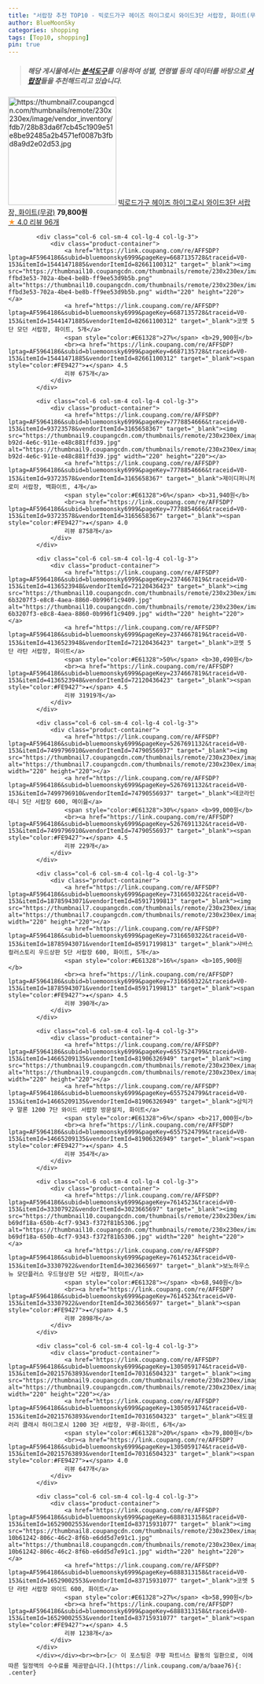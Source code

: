 ```yaml
---
title: "서랍장 추천 TOP10 - 빅로드가구 헤이즈 하이그로시 와이드3단 서랍장, 화이트(무광)"
author: BlueMoonSky
categories: shopping
tags: [Top10, shopping]
pin: true
---
```


> ##### 해당 게시물에서는 [**분석도구**](https://itemscout.io/)를 이용하여 **성별**, **연령별** 등의 데이터를 바탕으로 [**서랍장**](https://link.coupang.com/a/baae76)들을 추천해드리고 있습니다.
<div class="container"><div class="row">
            <div class="col-6 col-sm-4 col-lg-4 col-lg-3">
                <div class="product-container">
                    <a href="https://link.coupang.com/re/AFFSDP?lptag=AF5964186&subid=bluemoonsky6999&pageKey=1241533346&traceid=V0-153&itemId=2237251475&vendorItemId=70234759699" target="_blank"><img src="https://thumbnail7.coupangcdn.com/thumbnails/remote/230x230ex/image/vendor_inventory/fdb7/28b83da6f7cb45c1909e51e8be92485a2b4571ef0087b3fbd8a9d2e02d53.jpg" alt="https://thumbnail7.coupangcdn.com/thumbnails/remote/230x230ex/image/vendor_inventory/fdb7/28b83da6f7cb45c1909e51e8be92485a2b4571ef0087b3fbd8a9d2e02d53.jpg" width="220" height="220"></a>
                    <a href="https://link.coupang.com/re/AFFSDP?lptag=AF5964186&subid=bluemoonsky6999&pageKey=1241533346&traceid=V0-153&itemId=2237251475&vendorItemId=70234759699" target="_blank">빅로드가구 헤이즈 하이그로시 와이드3단 서랍장, 화이트(무광)</a>
                    <span style="color:#E61328"></span> <b>79,800원</b>
                    <br><a href="https://link.coupang.com/re/AFFSDP?lptag=AF5964186&subid=bluemoonsky6999&pageKey=1241533346&traceid=V0-153&itemId=2237251475&vendorItemId=70234759699" target="_blank"><span style="color:#FE9427">★</span> 4.0
                    리뷰 96개</a>
                </div>
            </div>
            
            <div class="col-6 col-sm-4 col-lg-4 col-lg-3">
                <div class="product-container">
                    <a href="https://link.coupang.com/re/AFFSDP?lptag=AF5964186&subid=bluemoonsky6999&pageKey=6687135728&traceid=V0-153&itemId=15441471885&vendorItemId=82661100312" target="_blank"><img src="https://thumbnail10.coupangcdn.com/thumbnails/remote/230x230ex/image/retail/images/1688778934821905-ffbd3e53-702a-4be4-be8b-ff9ee53d9b5b.png" alt="https://thumbnail10.coupangcdn.com/thumbnails/remote/230x230ex/image/retail/images/1688778934821905-ffbd3e53-702a-4be4-be8b-ff9ee53d9b5b.png" width="220" height="220"></a>
                    <a href="https://link.coupang.com/re/AFFSDP?lptag=AF5964186&subid=bluemoonsky6999&pageKey=6687135728&traceid=V0-153&itemId=15441471885&vendorItemId=82661100312" target="_blank">코멧 5단 모던 서랍장, 화이트, 5개</a>
                    <span style="color:#E61328">27%</span> <b>29,900원</b>
                    <br><a href="https://link.coupang.com/re/AFFSDP?lptag=AF5964186&subid=bluemoonsky6999&pageKey=6687135728&traceid=V0-153&itemId=15441471885&vendorItemId=82661100312" target="_blank"><span style="color:#FE9427">★</span> 4.5
                    리뷰 675개</a>
                </div>
            </div>
            
            <div class="col-6 col-sm-4 col-lg-4 col-lg-3">
                <div class="product-container">
                    <a href="https://link.coupang.com/re/AFFSDP?lptag=AF5964186&subid=bluemoonsky6999&pageKey=7778854666&traceid=V0-153&itemId=93723578&vendorItemId=3165658367" target="_blank"><img src="https://thumbnail9.coupangcdn.com/thumbnails/remote/230x230ex/image/product/image/vendoritem/2019/01/28/3165658367/baee0b0c-b92d-4e6c-911e-e48c881ffd39.jpg" alt="https://thumbnail9.coupangcdn.com/thumbnails/remote/230x230ex/image/product/image/vendoritem/2019/01/28/3165658367/baee0b0c-b92d-4e6c-911e-e48c881ffd39.jpg" width="220" height="220"></a>
                    <a href="https://link.coupang.com/re/AFFSDP?lptag=AF5964186&subid=bluemoonsky6999&pageKey=7778854666&traceid=V0-153&itemId=93723578&vendorItemId=3165658367" target="_blank">제이디퍼니처 로미 서랍장, 백화이트, 4개</a>
                    <span style="color:#E61328">6%</span> <b>31,940원</b>
                    <br><a href="https://link.coupang.com/re/AFFSDP?lptag=AF5964186&subid=bluemoonsky6999&pageKey=7778854666&traceid=V0-153&itemId=93723578&vendorItemId=3165658367" target="_blank"><span style="color:#FE9427">★</span> 4.0
                    리뷰 8758개</a>
                </div>
            </div>
            
            <div class="col-6 col-sm-4 col-lg-4 col-lg-3">
                <div class="product-container">
                    <a href="https://link.coupang.com/re/AFFSDP?lptag=AF5964186&subid=bluemoonsky6999&pageKey=2374667819&traceid=V0-153&itemId=4136523948&vendorItemId=72120436423" target="_blank"><img src="https://thumbnail10.coupangcdn.com/thumbnails/remote/230x230ex/image/retail/images/1140390996678609-6b3207f3-e8c8-4aea-8860-0b996f1c9409.jpg" alt="https://thumbnail10.coupangcdn.com/thumbnails/remote/230x230ex/image/retail/images/1140390996678609-6b3207f3-e8c8-4aea-8860-0b996f1c9409.jpg" width="220" height="220"></a>
                    <a href="https://link.coupang.com/re/AFFSDP?lptag=AF5964186&subid=bluemoonsky6999&pageKey=2374667819&traceid=V0-153&itemId=4136523948&vendorItemId=72120436423" target="_blank">코멧 5단 라탄 서랍장, 화이트</a>
                    <span style="color:#E61328">50%</span> <b>30,490원</b>
                    <br><a href="https://link.coupang.com/re/AFFSDP?lptag=AF5964186&subid=bluemoonsky6999&pageKey=2374667819&traceid=V0-153&itemId=4136523948&vendorItemId=72120436423" target="_blank"><span style="color:#FE9427">★</span> 4.5
                    리뷰 31919개</a>
                </div>
            </div>
            
            <div class="col-6 col-sm-4 col-lg-4 col-lg-3">
                <div class="product-container">
                    <a href="https://link.coupang.com/re/AFFSDP?lptag=AF5964186&subid=bluemoonsky6999&pageKey=5267691132&traceid=V0-153&itemId=7499796910&vendorItemId=74790556937" target="_blank"><img src="https://thumbnail7.coupangcdn.com/thumbnails/remote/230x230ex/image/vendor_inventory/0253/63a9cd54a90faf6f1dfa106b1a087b6ec0b348de20070a2e953f637536f6.jpg" alt="https://thumbnail7.coupangcdn.com/thumbnails/remote/230x230ex/image/vendor_inventory/0253/63a9cd54a90faf6f1dfa106b1a087b6ec0b348de20070a2e953f637536f6.jpg" width="220" height="220"></a>
                    <a href="https://link.coupang.com/re/AFFSDP?lptag=AF5964186&subid=bluemoonsky6999&pageKey=5267691132&traceid=V0-153&itemId=7499796910&vendorItemId=74790556937" target="_blank">데코라인 데니 5단 서랍장 600, 메이플</a>
                    <span style="color:#E61328">30%</span> <b>99,000원</b>
                    <br><a href="https://link.coupang.com/re/AFFSDP?lptag=AF5964186&subid=bluemoonsky6999&pageKey=5267691132&traceid=V0-153&itemId=7499796910&vendorItemId=74790556937" target="_blank"><span style="color:#FE9427">★</span> 4.5
                    리뷰 229개</a>
                </div>
            </div>
            
            <div class="col-6 col-sm-4 col-lg-4 col-lg-3">
                <div class="product-container">
                    <a href="https://link.coupang.com/re/AFFSDP?lptag=AF5964186&subid=bluemoonsky6999&pageKey=7316650322&traceid=V0-153&itemId=18785943071&vendorItemId=85917199813" target="_blank"><img src="https://thumbnail7.coupangcdn.com/thumbnails/remote/230x230ex/image/rs_quotation_api/gzkusfzu/93c9996f168a4867829b8289935a4aa7.jpg" alt="https://thumbnail7.coupangcdn.com/thumbnails/remote/230x230ex/image/rs_quotation_api/gzkusfzu/93c9996f168a4867829b8289935a4aa7.jpg" width="220" height="220"></a>
                    <a href="https://link.coupang.com/re/AFFSDP?lptag=AF5964186&subid=bluemoonsky6999&pageKey=7316650322&traceid=V0-153&itemId=18785943071&vendorItemId=85917199813" target="_blank">샤바스 컬러스토리 우드상판 5단 서랍장 600, 화이트, 5개</a>
                    <span style="color:#E61328">16%</span> <b>105,900원</b>
                    <br><a href="https://link.coupang.com/re/AFFSDP?lptag=AF5964186&subid=bluemoonsky6999&pageKey=7316650322&traceid=V0-153&itemId=18785943071&vendorItemId=85917199813" target="_blank"><span style="color:#FE9427">★</span> 4.5
                    리뷰 390개</a>
                </div>
            </div>
            
            <div class="col-6 col-sm-4 col-lg-4 col-lg-3">
                <div class="product-container">
                    <a href="https://link.coupang.com/re/AFFSDP?lptag=AF5964186&subid=bluemoonsky6999&pageKey=6557524799&traceid=V0-153&itemId=14665209135&vendorItemId=81906326949" target="_blank"><img src="https://thumbnail9.coupangcdn.com/thumbnails/remote/230x230ex/image/rs_quotation_api/fzfstlxo/0e203e7d6a92401297e7f3d1398f5515.jpg" alt="https://thumbnail9.coupangcdn.com/thumbnails/remote/230x230ex/image/rs_quotation_api/fzfstlxo/0e203e7d6a92401297e7f3d1398f5515.jpg" width="220" height="220"></a>
                    <a href="https://link.coupang.com/re/AFFSDP?lptag=AF5964186&subid=bluemoonsky6999&pageKey=6557524799&traceid=V0-153&itemId=14665209135&vendorItemId=81906326949" target="_blank">삼익가구 말론 1200 7단 와이드 서랍장 방문설치, 화이트</a>
                    <span style="color:#E61328">6%</span> <b>217,000원</b>
                    <br><a href="https://link.coupang.com/re/AFFSDP?lptag=AF5964186&subid=bluemoonsky6999&pageKey=6557524799&traceid=V0-153&itemId=14665209135&vendorItemId=81906326949" target="_blank"><span style="color:#FE9427">★</span> 4.5
                    리뷰 354개</a>
                </div>
            </div>
            
            <div class="col-6 col-sm-4 col-lg-4 col-lg-3">
                <div class="product-container">
                    <a href="https://link.coupang.com/re/AFFSDP?lptag=AF5964186&subid=bluemoonsky6999&pageKey=7614523&traceid=V0-153&itemId=33307922&vendorItemId=3023665697" target="_blank"><img src="https://thumbnail10.coupangcdn.com/thumbnails/remote/230x230ex/image/retail/images/548961995136833-b69df18a-650b-4cf7-9343-f372f81b5306.jpg" alt="https://thumbnail10.coupangcdn.com/thumbnails/remote/230x230ex/image/retail/images/548961995136833-b69df18a-650b-4cf7-9343-f372f81b5306.jpg" width="220" height="220"></a>
                    <a href="https://link.coupang.com/re/AFFSDP?lptag=AF5964186&subid=bluemoonsky6999&pageKey=7614523&traceid=V0-153&itemId=33307922&vendorItemId=3023665697" target="_blank">보노하우스 뉴 모던플러스 우드형상판 5단 서랍장, 화이트</a>
                    <span style="color:#E61328"></span> <b>68,940원</b>
                    <br><a href="https://link.coupang.com/re/AFFSDP?lptag=AF5964186&subid=bluemoonsky6999&pageKey=7614523&traceid=V0-153&itemId=33307922&vendorItemId=3023665697" target="_blank"><span style="color:#FE9427">★</span> 4.5
                    리뷰 2898개</a>
                </div>
            </div>
            
            <div class="col-6 col-sm-4 col-lg-4 col-lg-3">
                <div class="product-container">
                    <a href="https://link.coupang.com/re/AFFSDP?lptag=AF5964186&subid=bluemoonsky6999&pageKey=1305059174&traceid=V0-153&itemId=20215763893&vendorItemId=70316504323" target="_blank"><img src="https://thumbnail9.coupangcdn.com/thumbnails/remote/230x230ex/image/vendor_inventory/ac63/f97200c4e10a2761ebc57d4dc430031fedd4d5413b555b3c2e46a9905b0e.jpg" alt="https://thumbnail9.coupangcdn.com/thumbnails/remote/230x230ex/image/vendor_inventory/ac63/f97200c4e10a2761ebc57d4dc430031fedd4d5413b555b3c2e46a9905b0e.jpg" width="220" height="220"></a>
                    <a href="https://link.coupang.com/re/AFFSDP?lptag=AF5964186&subid=bluemoonsky6999&pageKey=1305059174&traceid=V0-153&itemId=20215763893&vendorItemId=70316504323" target="_blank">대도갤러리 클래시 하이그로시 1200 3단 서랍장, 무광-화이트, 6개</a>
                    <span style="color:#E61328">20%</span> <b>79,800원</b>
                    <br><a href="https://link.coupang.com/re/AFFSDP?lptag=AF5964186&subid=bluemoonsky6999&pageKey=1305059174&traceid=V0-153&itemId=20215763893&vendorItemId=70316504323" target="_blank"><span style="color:#FE9427">★</span> 4.0
                    리뷰 647개</a>
                </div>
            </div>
            
            <div class="col-6 col-sm-4 col-lg-4 col-lg-3">
                <div class="product-container">
                    <a href="https://link.coupang.com/re/AFFSDP?lptag=AF5964186&subid=bluemoonsky6999&pageKey=6888313158&traceid=V0-153&itemId=16529002553&vendorItemId=83715931077" target="_blank"><img src="https://thumbnail8.coupangcdn.com/thumbnails/remote/230x230ex/image/retail/images/1139301067740865-10b61242-806c-46c2-8f6b-e6dd5d7e91c1.jpg" alt="https://thumbnail8.coupangcdn.com/thumbnails/remote/230x230ex/image/retail/images/1139301067740865-10b61242-806c-46c2-8f6b-e6dd5d7e91c1.jpg" width="220" height="220"></a>
                    <a href="https://link.coupang.com/re/AFFSDP?lptag=AF5964186&subid=bluemoonsky6999&pageKey=6888313158&traceid=V0-153&itemId=16529002553&vendorItemId=83715931077" target="_blank">코멧 5단 라탄 서랍장 와이드 600, 화이트</a>
                    <span style="color:#E61328">27%</span> <b>58,990원</b>
                    <br><a href="https://link.coupang.com/re/AFFSDP?lptag=AF5964186&subid=bluemoonsky6999&pageKey=6888313158&traceid=V0-153&itemId=16529002553&vendorItemId=83715931077" target="_blank"><span style="color:#FE9427">★</span> 4.5
                    리뷰 1238개</a>
                </div>
            </div>
            </div></div><br><br>[👉 이 포스팅은 쿠팡 파트너스 활동의 일환으로, 이에 따른 일정액의 수수료를 제공받습니다.](https://link.coupang.com/a/baae76){: .center}